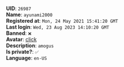 **UID**: `26987`  
**Name**: `ayunami2000`  
**Registered at**: `Mon, 24 May 2021 15:41:20 GMT`  
**Last login**: `Wed, 23 Aug 2023 14:10:20 GMT`  
**Banned**: `❌`  
**Avatar**: [click](/avatars/81f6afd3-15b4-435f-a4e1-89b1d7616aec.png)  
**Description**: ```amogus```  
**Is private?**: `✅`  
**Language**: `en-US`